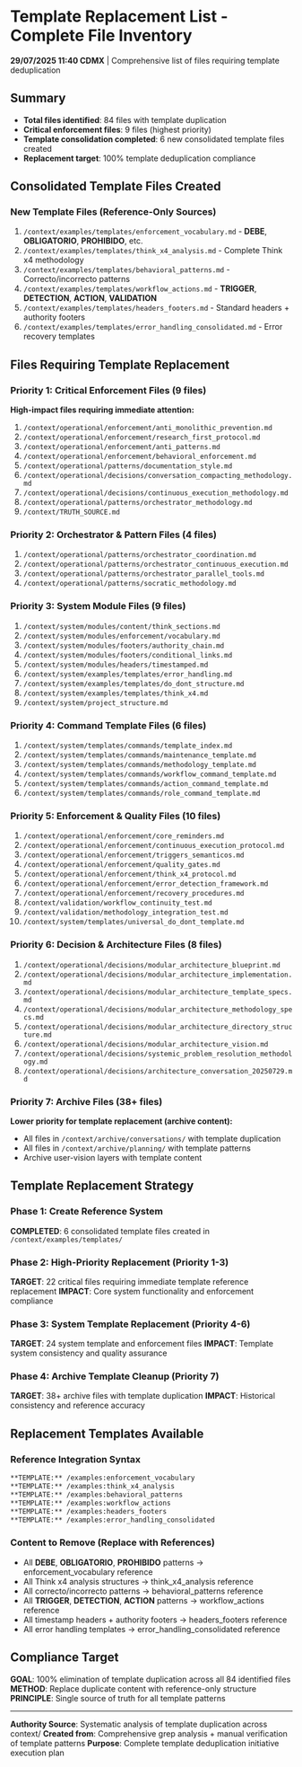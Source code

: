 # Template Replacement List - Complete File Inventory

**29/07/2025 11:40 CDMX** | Comprehensive list of files requiring template deduplication

## Summary
- **Total files identified**: 84 files with template duplication
- **Critical enforcement files**: 9 files (highest priority)
- **Template consolidation completed**: 6 new consolidated template files created
- **Replacement target**: 100% template deduplication compliance

## Consolidated Template Files Created

### New Template Files (Reference-Only Sources)
1. `/context/examples/templates/enforcement_vocabulary.md` - **DEBE**, **OBLIGATORIO**, **PROHIBIDO**, etc.
2. `/context/examples/templates/think_x4_analysis.md` - Complete Think x4 methodology
3. `/context/examples/templates/behavioral_patterns.md` - Correcto/incorrecto patterns
4. `/context/examples/templates/workflow_actions.md` - **TRIGGER**, **DETECTION**, **ACTION**, **VALIDATION**
5. `/context/examples/templates/headers_footers.md` - Standard headers + authority footers
6. `/context/examples/templates/error_handling_consolidated.md` - Error recovery templates

## Files Requiring Template Replacement

### Priority 1: Critical Enforcement Files (9 files)
**High-impact files requiring immediate attention:**
1. `/context/operational/enforcement/anti_monolithic_prevention.md`
2. `/context/operational/enforcement/research_first_protocol.md`
3. `/context/operational/enforcement/anti_patterns.md`
4. `/context/operational/enforcement/behavioral_enforcement.md`
5. `/context/operational/patterns/documentation_style.md`
6. `/context/operational/decisions/conversation_compacting_methodology.md`
7. `/context/operational/decisions/continuous_execution_methodology.md`
8. `/context/operational/patterns/orchestrator_methodology.md`
9. `/context/TRUTH_SOURCE.md`

### Priority 2: Orchestrator & Pattern Files (4 files)
1. `/context/operational/patterns/orchestrator_coordination.md`
2. `/context/operational/patterns/orchestrator_continuous_execution.md`
3. `/context/operational/patterns/orchestrator_parallel_tools.md`
4. `/context/operational/patterns/socratic_methodology.md`

### Priority 3: System Module Files (9 files)
1. `/context/system/modules/content/think_sections.md`
2. `/context/system/modules/enforcement/vocabulary.md`
3. `/context/system/modules/footers/authority_chain.md`
4. `/context/system/modules/footers/conditional_links.md`
5. `/context/system/modules/headers/timestamped.md`
6. `/context/system/examples/templates/error_handling.md`
7. `/context/system/examples/templates/do_dont_structure.md`
8. `/context/system/examples/templates/think_x4.md`
9. `/context/system/project_structure.md`

### Priority 4: Command Template Files (6 files)
1. `/context/system/templates/commands/template_index.md`
2. `/context/system/templates/commands/maintenance_template.md`
3. `/context/system/templates/commands/methodology_template.md`
4. `/context/system/templates/commands/workflow_command_template.md`
5. `/context/system/templates/commands/action_command_template.md`
6. `/context/system/templates/commands/role_command_template.md`

### Priority 5: Enforcement & Quality Files (10 files)
1. `/context/operational/enforcement/core_reminders.md`
2. `/context/operational/enforcement/continuous_execution_protocol.md`
3. `/context/operational/enforcement/triggers_semanticos.md`
4. `/context/operational/enforcement/quality_gates.md`
5. `/context/operational/enforcement/think_x4_protocol.md`
6. `/context/operational/enforcement/error_detection_framework.md`
7. `/context/operational/enforcement/recovery_procedures.md`
8. `/context/validation/workflow_continuity_test.md`
9. `/context/validation/methodology_integration_test.md`
10. `/context/system/templates/universal_do_dont_template.md`

### Priority 6: Decision & Architecture Files (8 files)
1. `/context/operational/decisions/modular_architecture_blueprint.md`
2. `/context/operational/decisions/modular_architecture_implementation.md`
3. `/context/operational/decisions/modular_architecture_template_specs.md`
4. `/context/operational/decisions/modular_architecture_methodology_specs.md`
5. `/context/operational/decisions/modular_architecture_directory_structure.md`
6. `/context/operational/decisions/modular_architecture_vision.md`
7. `/context/operational/decisions/systemic_problem_resolution_methodology.md`
8. `/context/operational/decisions/architecture_conversation_20250729.md`

### Priority 7: Archive Files (38+ files)
**Lower priority for template replacement (archive content):**
- All files in `/context/archive/conversations/` with template duplication
- All files in `/context/archive/planning/` with template patterns
- Archive user-vision layers with template content

## Template Replacement Strategy

### Phase 1: Create Reference System
**COMPLETED**: 6 consolidated template files created in `/context/examples/templates/`

### Phase 2: High-Priority Replacement (Priority 1-3)
**TARGET**: 22 critical files requiring immediate template reference replacement
**IMPACT**: Core system functionality and enforcement compliance

### Phase 3: System Template Replacement (Priority 4-6)
**TARGET**: 24 system template and enforcement files
**IMPACT**: Template system consistency and quality assurance

### Phase 4: Archive Template Cleanup (Priority 7)
**TARGET**: 38+ archive files with template duplication
**IMPACT**: Historical consistency and reference accuracy

## Replacement Templates Available

### Reference Integration Syntax
```markdown
**TEMPLATE:** /examples:enforcement_vocabulary
**TEMPLATE:** /examples:think_x4_analysis
**TEMPLATE:** /examples:behavioral_patterns
**TEMPLATE:** /examples:workflow_actions
**TEMPLATE:** /examples:headers_footers
**TEMPLATE:** /examples:error_handling_consolidated
```

### Content to Remove (Replace with References)
- All **DEBE**, **OBLIGATORIO**, **PROHIBIDO** patterns → enforcement_vocabulary reference
- All Think x4 analysis structures → think_x4_analysis reference
- All correcto/incorrecto patterns → behavioral_patterns reference
- All **TRIGGER**, **DETECTION**, **ACTION** patterns → workflow_actions reference
- All timestamp headers + authority footers → headers_footers reference
- All error handling templates → error_handling_consolidated reference

## Compliance Target
**GOAL**: 100% elimination of template duplication across all 84 identified files
**METHOD**: Replace duplicate content with reference-only structure
**PRINCIPLE**: Single source of truth for all template patterns

---
**Authority Source**: Systematic analysis of template duplication across context/
**Created from**: Comprehensive grep analysis + manual verification of template patterns
**Purpose**: Complete template deduplication initiative execution plan